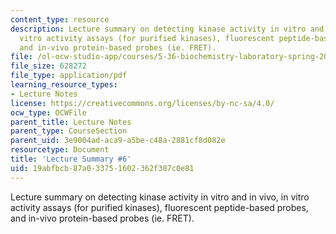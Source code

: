 ```yaml
---
content_type: resource
description: Lecture summary on detecting kinase activity in vitro and in vivo, in
  vitro activity assays (for purified kinases), fluorescent peptide-based probes,
  and in-vivo protein-based probes (ie. FRET).
file: /ol-ocw-studio-app/courses/5-36-biochemistry-laboratory-spring-2009/19abfbcb87a033751602362f387c0e81_536lecntwthbnk_6.pdf
file_size: 628272
file_type: application/pdf
learning_resource_types:
- Lecture Notes
license: https://creativecommons.org/licenses/by-nc-sa/4.0/
ocw_type: OCWFile
parent_title: Lecture Notes
parent_type: CourseSection
parent_uid: 3e9004ad-aca9-a5be-c48a-2881cf8d082e
resourcetype: Document
title: 'Lecture Summary #6'
uid: 19abfbcb-87a0-3375-1602-362f387c0e81
---
```

Lecture summary on detecting kinase activity in vitro and in vivo, in vitro activity assays (for purified kinases), fluorescent peptide-based probes, and in-vivo protein-based probes (ie. FRET).